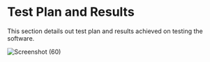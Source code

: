 
# Test Plan and Results

This section details out test plan and results achieved on testing the software.

![Screenshot (60)](https://user-images.githubusercontent.com/67824009/161274770-12537cf7-0e98-4007-8ca7-a60c80f73840.png)
